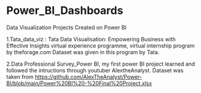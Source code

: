 # Power_BI_Dashboards
Data Visualization Projects Created on Power BI

1.Tata_data_viz : Tata Data Visualisation: Empowering Business with Effective Insights virtual experience programme, virtual internship program by theforage.com
  Dataset was given in this program by Tata.

2.Data Professional Survey_Power BI, my first power BI project learned and followed the intructions through youtuber AlextheAnalyst.
  Dataset was taken from https://github.com/AlexTheAnalyst/Power-BI/blob/main/Power%20BI%20-%20Final%20Project.xlsx
